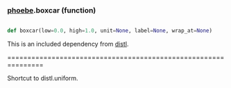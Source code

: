 ### [phoebe](phoebe.md).boxcar (function)


```py

def boxcar(low=0.0, high=1.0, unit=None, label=None, wrap_at=None)

```



This is an included dependency from [distl](https://distl.readthedocs.io).

===============================================================


Shortcut to distl.uniform.

